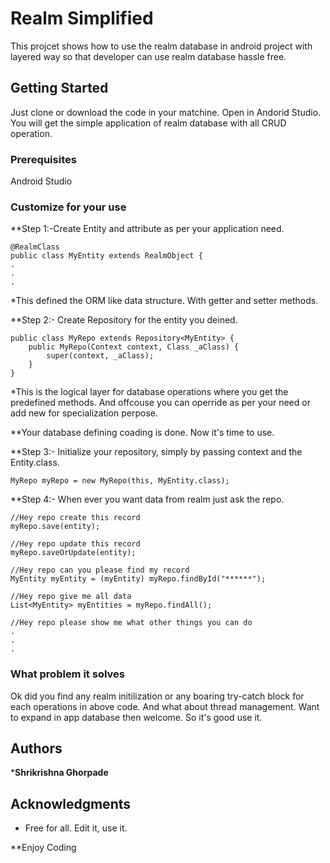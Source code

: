 # Realm Simplified

This projcet shows how to use the realm database in android project with layered way so that developer can use realm database hassle free.

## Getting Started

Just clone or download the code in your matchine. Open in Andorid Studio. You will get the simple application of realm database with all CRUD operation. 
### Prerequisites

Android Studio

### Customize for your use

**Step 1:-Create Entity and attribute as per your application need.

```
@RealmClass
public class MyEntity extends RealmObject {
.
.
.
```
*This defined the ORM like data structure. With getter and setter methods.

**Step 2:- Create Repository for the entity you deined.

```
public class MyRepo extends Repository<MyEntity> {
    public MyRepo(Context context, Class _aClass) {
        super(context, _aClass);
    }
}
```
*This is the logical layer for database operations where you get the predefined methods. And offcouse you can operride as per your need or add new for specialization perpose.

**Your database defining coading is done. Now it's time to use.

**Step 3:- Initialize your repository, simply by passing context and the Entity.class. 

```
MyRepo myRepo = new MyRepo(this, MyEntity.class);
```

**Step 4:- When ever you want data from realm just ask the repo.

```
//Hey repo create this record
myRepo.save(entity);

//Hey repo update this record
myRepo.saveOrUpdate(entity);

//Hey repo can you please find my record
MyEntity myEntity = (myEntity) myRepo.findById("******");

//Hey repo give me all data
List<MyEntity> myEntities = myRepo.findAll();

//Hey repo please show me what other things you can do
.
.
.

```

### What problem it solves
Ok did you find any realm initilization or any boaring try-catch block for each operations in above code.
And what about thread management. Want to expand in app database then welcome.
So it's good use it.

## Authors

***Shrikrishna Ghorpade** 

## Acknowledgments

* Free for all. Edit it, use it.

**Enjoy Coding


